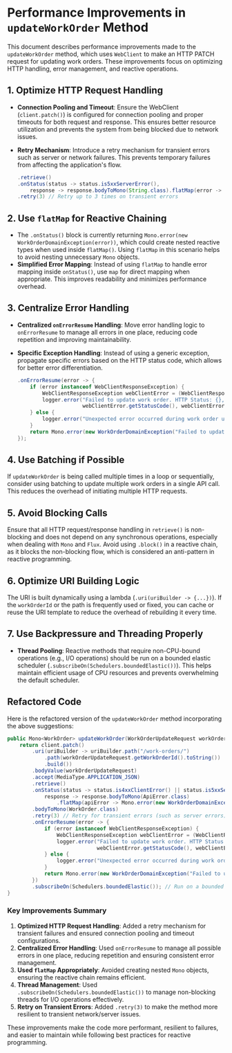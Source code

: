 # Performance Improvements in `updateWorkOrder` Method

This document describes performance improvements made to the `updateWorkOrder` method, which uses `WebClient` to make an HTTP PATCH request for updating work orders. These improvements focus on optimizing HTTP handling, error management, and reactive operations.

## 1. Optimize HTTP Request Handling

- **Connection Pooling and Timeout**: Ensure the WebClient (`client.patch()`) is configured for connection pooling and proper timeouts for both request and response. This ensures better resource utilization and prevents the system from being blocked due to network issues.
- **Retry Mechanism**: Introduce a retry mechanism for transient errors such as server or network failures. This prevents temporary failures from affecting the application's flow.

  ```java
  .retrieve()
  .onStatus(status -> status.is5xxServerError(),
      response -> response.bodyToMono(String.class).flatMap(error -> Mono.error(new WorkOrderDomainException("Temporary server error: " + error))))
  .retry(3) // Retry up to 3 times on transient errors
  ```

## 2. Use `flatMap` for Reactive Chaining

- The `.onStatus()` block is currently returning `Mono.error(new WorkOrderDomainException(error))`, which could create nested reactive types when used inside `flatMap()`. Using `flatMap` in this scenario helps to avoid nesting unnecessary `Mono` objects.
- **Simplified Error Mapping**: Instead of using `flatMap` to handle error mapping inside `onStatus()`, use `map` for direct mapping when appropriate. This improves readability and minimizes performance overhead.

## 3. Centralize Error Handling

- **Centralized `onErrorResume` Handling**: Move error handling logic to `onErrorResume` to manage all errors in one place, reducing code repetition and improving maintainability.
- **Specific Exception Handling**: Instead of using a generic exception, propagate specific errors based on the HTTP status code, which allows for better error differentiation.

  ```java
  .onErrorResume(error -> {
      if (error instanceof WebClientResponseException) {
          WebClientResponseException webClientError = (WebClientResponseException) error;
          logger.error("Failed to update work order. HTTP Status: {}, Error Body: {}",
                       webClientError.getStatusCode(), webClientError.getResponseBodyAsString());
      } else {
          logger.error("Unexpected error occurred during work order update", error);
      }
      return Mono.error(new WorkOrderDomainException("Failed to update work order", error));
  });
  ```

## 4. Use Batching if Possible

If `updateWorkOrder` is being called multiple times in a loop or sequentially, consider using batching to update multiple work orders in a single API call. This reduces the overhead of initiating multiple HTTP requests.

## 5. Avoid Blocking Calls

Ensure that all HTTP request/response handling in `retrieve()` is non-blocking and does not depend on any synchronous operations, especially when dealing with `Mono` and `Flux`. Avoid using `.block()` in a reactive chain, as it blocks the non-blocking flow, which is considered an anti-pattern in reactive programming.

## 6. Optimize URI Building Logic

The URI is built dynamically using a lambda (`.uri(uriBuilder -> {...})`). If the `workOrderId` or the path is frequently used or fixed, you can cache or reuse the URI template to reduce the overhead of rebuilding it every time.

## 7. Use Backpressure and Threading Properly

- **Thread Pooling**: Reactive methods that require non-CPU-bound operations (e.g., I/O operations) should be run on a bounded elastic scheduler (`.subscribeOn(Schedulers.boundedElastic())`). This helps maintain efficient usage of CPU resources and prevents overwhelming the default scheduler.

## Refactored Code

Here is the refactored version of the `updateWorkOrder` method incorporating the above suggestions:

```java
public Mono<WorkOrder> updateWorkOrder(WorkOrderUpdateRequest workOrderUpdateRequest) {
    return client.patch()
        .uri(uriBuilder -> uriBuilder.path("/work-orders/")
            .path(workOrderUpdateRequest.getWorkOrderId().toString())
            .build())
        .bodyValue(workOrderUpdateRequest)
        .accept(MediaType.APPLICATION_JSON)
        .retrieve()
        .onStatus(status -> status.is4xxClientError() || status.is5xxServerError(),
            response -> response.bodyToMono(ApiError.class)
                .flatMap(apiError -> Mono.error(new WorkOrderDomainException("API Error: " + apiError.getMessage()))))
        .bodyToMono(WorkOrder.class)
        .retry(3) // Retry for transient errors (such as server errors)
        .onErrorResume(error -> {
            if (error instanceof WebClientResponseException) {
                WebClientResponseException webClientError = (WebClientResponseException) error;
                logger.error("Failed to update work order. HTTP Status: {}, Error Body: {}",
                             webClientError.getStatusCode(), webClientError.getResponseBodyAsString());
            } else {
                logger.error("Unexpected error occurred during work order update", error);
            }
            return Mono.error(new WorkOrderDomainException("Failed to update work order", error));
        })
        .subscribeOn(Schedulers.boundedElastic()); // Run on a bounded elastic thread pool for non-CPU intensive tasks
}
```

### Key Improvements Summary

1. **Optimized HTTP Request Handling**: Added a retry mechanism for transient failures and ensured connection pooling and timeout configurations.
2. **Centralized Error Handling**: Used `onErrorResume` to manage all possible errors in one place, reducing repetition and ensuring consistent error management.
3. **Used `flatMap` Appropriately**: Avoided creating nested `Mono` objects, ensuring the reactive chain remains efficient.
4. **Thread Management**: Used `.subscribeOn(Schedulers.boundedElastic())` to manage non-blocking threads for I/O operations effectively.
5. **Retry on Transient Errors**: Added `.retry(3)` to make the method more resilient to transient network/server issues.

These improvements make the code more performant, resilient to failures, and easier to maintain while following best practices for reactive programming.

